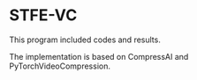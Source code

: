# STFE-VC

This program included codes and results.


The implementation is based on CompressAI and PyTorchVideoCompression.
